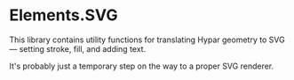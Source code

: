 # Elements.SVG

This library contains utility functions for translating Hypar geometry to SVG — setting stroke, fill, and adding text. 

It's probably just a temporary step on the way to a proper SVG renderer.
